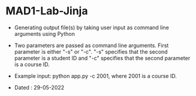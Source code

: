 # MAD1-Lab-Jinja

- Generating output file(s) by taking user input as command line arguments using Python

- Two parameters are passed as command line arguments. First parameter is either "-s" or "-c". "-s" specifies that the second parameter is a student ID and "-c" specifies that the second parameter is a course ID. 

- Example input: python app.py -c 2001, where 2001 is a course ID.

- Dated : 29-05-2022
